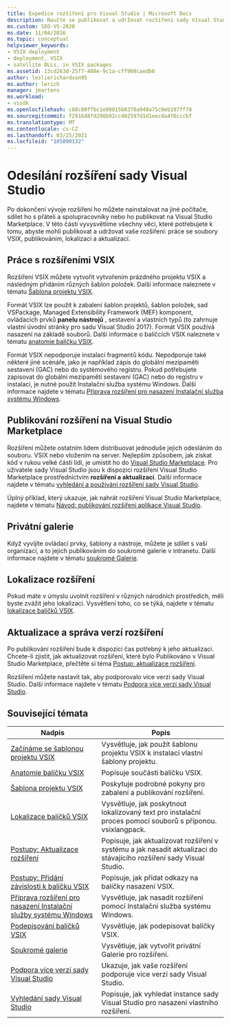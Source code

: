 ```yaml
---
title: Expedice rozšíření pro Visual Studio | Microsoft Docs
description: Naučte se publikovat a udržovat rozšíření sady Visual Studio SDK, včetně práce se soubory VSIX, publikováním, lokalizací a aktualizací.
ms.custom: SEO-VS-2020
ms.date: 11/04/2016
ms.topic: conceptual
helpviewer_keywords:
- VSIX deployment
- deployment, VSIX
- satellite DLLs, in VSIX packages
ms.assetid: 13cd263d-25f7-488e-9c1a-cff908caedb6
author: leslierichardson95
ms.author: lerich
manager: jmartens
ms.workload:
- vssdk
ms.openlocfilehash: c88c80ffbc1e80815b8370a940a75c0eb197ff78
ms.sourcegitcommit: f2916d8fd296b92cc402597d1d1eecda4f6cccbf
ms.translationtype: MT
ms.contentlocale: cs-CZ
ms.lasthandoff: 03/25/2021
ms.locfileid: "105090132"
---
```

# <a name="shipping-visual-studio-extensions"></a>Odesílání rozšíření sady Visual Studio
Po dokončení vývoje rozšíření ho můžete nainstalovat na jiné počítače, sdílet ho s přáteli a spolupracovníky nebo ho publikovat na Visual Studio Marketplace. V této části vyvysvětlíme všechny věci, které potřebujete k tomu, abyste mohli publikovat a udržovat vaše rozšíření: práce se soubory VSIX, publikováním, lokalizací a aktualizací.

## <a name="working-with-vsix-extensions"></a>Práce s rozšířeními VSIX
 Rozšíření VSIX můžete vytvořit vytvořením prázdného projektu VSIX a následným přidáním různých šablon položek. Další informace naleznete v tématu [Šablona projektu VSIX](../extensibility/vsix-project-template.md).

 Formát VSIX lze použít k zabalení šablon projektů, šablon položek, sad VSPackage, Managed Extensibility Framework (MEF) komponent, ovládacích prvků **panelu nástrojů** , sestavení a vlastních typů (to zahrnuje vlastní úvodní stránky pro sadu Visual Studio 2017). Formát VSIX používá nasazení na základě souborů. Další informace o balíčcích VSIX naleznete v tématu [anatomie balíčku VSIX](../extensibility/anatomy-of-a-vsix-package.md).

 Formát VSIX nepodporuje instalaci fragmentů kódu. Nepodporuje také některé jiné scénáře, jako je například zápis do globální mezipaměti sestavení (GAC) nebo do systémového registru. Pokud potřebujete zapisovat do globální mezipaměti sestavení (GAC) nebo do registru v instalaci, je nutné použít Instalační služba systému Windows. Další informace najdete v tématu [Příprava rozšíření pro nasazení Instalační služba systému Windows](../extensibility/preparing-extensions-for-windows-installer-deployment.md).

## <a name="publishing-your-extension-to-the-visual-studio-marketplace"></a>Publikování rozšíření na Visual Studio Marketplace
 Rozšíření můžete ostatním lidem distribuovat jednoduše jejich odesláním do souboru. VSIX nebo vložením na server. Nejlepším způsobem, jak získat kód v rukou velké části lidí, je umístit ho do [Visual Studio Marketplace](https://marketplace.visualstudio.com/vs). Pro uživatele sady Visual Studio jsou k dispozici rozšíření Visual Studio Marketplace prostřednictvím **rozšíření a aktualizací**. Další informace najdete v tématu [vyhledání a používání rozšíření sady Visual Studio](../ide/finding-and-using-visual-studio-extensions.md).

 Úplný příklad, který ukazuje, jak nahrát rozšíření Visual Studio Marketplace, najdete v tématu [Návod: publikování rozšíření aplikace Visual Studio](../extensibility/walkthrough-publishing-a-visual-studio-extension.md).

## <a name="private-galleries"></a>Privátní galerie
 Když vyvíjíte ovládací prvky, šablony a nástroje, můžete je sdílet s vaší organizací, a to jejich publikováním do soukromé galerie v intranetu. Další informace najdete v tématu [soukromé Galerie](../extensibility/private-galleries.md).

## <a name="localizing-your-extension"></a>Lokalizace rozšíření
 Pokud máte v úmyslu uvolnit rozšíření v různých národních prostředích, měli byste zvážit jeho lokalizaci. Vysvětlení toho, co se týká, najdete v tématu [lokalizace balíčků VSIX](../extensibility/localizing-vsix-packages.md).

## <a name="updating-and-versioning-your-extension"></a>Aktualizace a správa verzí rozšíření
 Po publikování rozšíření bude k dispozici čas potřebný k jeho aktualizaci. Chcete-li zjistit, jak aktualizovat rozšíření, které bylo Publikováno v Visual Studio Marketplace, přečtěte si téma [Postup: aktualizace rozšíření](../extensibility/how-to-update-a-visual-studio-extension.md).

 Rozšíření můžete nastavit tak, aby podporovalo více verzí sady Visual Studio. Další informace najdete v tématu [Podpora více verzí sady Visual Studio](../extensibility/supporting-multiple-versions-of-visual-studio.md).

## <a name="related-topics"></a>Související témata

|Nadpis|Popis|
|-----------|-----------------|
|[Začínáme se šablonou projektu VSIX](../extensibility/getting-started-with-the-vsix-project-template.md)|Vysvětluje, jak použít šablonu projektu VSIX k instalaci vlastní šablony projektu.|
|[Anatomie balíčku VSIX](../extensibility/anatomy-of-a-vsix-package.md)|Popisuje součásti balíčku VSIX.|
|[Šablona projektu VSIX](../extensibility/vsix-project-template.md)|Poskytuje podrobné pokyny pro zabalení a publikování rozšíření.|
|[Lokalizace balíčků VSIX](../extensibility/localizing-vsix-packages.md)|Vysvětluje, jak poskytnout lokalizovaný text pro instalační proces pomocí souborů s příponou. vsixlangpack.|
|[Postupy: Aktualizace rozšíření](../extensibility/how-to-update-a-visual-studio-extension.md)|Popisuje, jak aktualizovat rozšíření v systému a jak nasadit aktualizaci do stávajícího rozšíření sady Visual Studio.|
|[Postupy: Přidání závislosti k balíčku VSIX](../extensibility/how-to-add-a-dependency-to-a-vsix-package.md)|Popisuje, jak přidat odkazy na balíčky nasazení VSIX.|
|[Příprava rozšíření pro nasazení Instalační služby systému Windows](../extensibility/preparing-extensions-for-windows-installer-deployment.md)|Vysvětluje, jak nasadit rozšíření pomocí Instalační služba systému Windows.|
|[Podepisování balíčků VSIX](../extensibility/signing-vsix-packages.md)|Vysvětluje, jak podepisovat balíčky VSIX.|
|[Soukromé galerie](../extensibility/private-galleries.md)|Vysvětluje, jak vytvořit privátní Galerie pro rozšíření.|
|[Podpora více verzí sady Visual Studio](../extensibility/supporting-multiple-versions-of-visual-studio.md)|Ukazuje, jak vaše rozšíření podporuje více verzí sady Visual Studio.|
|[Vyhledání sady Visual Studio](locating-visual-studio.md)|Popisuje, jak vyhledat instance sady Visual Studio pro nasazení vlastního rozšíření.|
